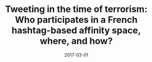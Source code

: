 ---
types: ["publication"]
date: 2017-03-01
layout: publication
publication_types: "conference presentation"
title: "Tweeting in the time of terrorism: Who participates in a French hashtag-based affinity space, where, and how?"
co-authors: ["Matt Koehler"]
outlets: ["Society for Information Technology & Teacher Education"]
projects: ["educattentats Twitter hashtag"]
topics: ["social media","Twitter","teacher-focused Twitter hashtags","teacher professional learning","France"]
methods: ["digital methods","Twitter API","qualitative coding","descriptive statistics","network analysis","geolocation"]
link: ""
link_type: ""
summary: ""
citation: "<strong>Greenhalgh</strong>, S. P., & Koehler, M. J. (2017, March). Tweeting in the time of terrorism: Who participates in a French hashtag-based affinity space, where, and how?. In P. Resta & S. Smith (Eds.), <em>Proceedings of Society for Information Technology & Teacher Education International Conference 2017</em> (pp. 614-619). Waynesville, NC: Association for the Advancement of Computing in Education (AACE)."
---